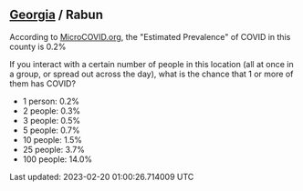 
## [Georgia](/united-states/georgia) / Rabun

According to [MicroCOVID.org](http://microcovid.org),
the "Estimated Prevalence" of COVID in this county is 0.2%

If you interact with a certain number of people in this location
(all at once in a group, or spread out across the day), what is the chance that
1 or more of them has COVID?

- 1 person: 0.2%
- 2 people: 0.3%
- 3 people: 0.5%
- 5 people: 0.7%
- 10 people: 1.5%
- 25 people: 3.7%
- 100 people: 14.0%

Last updated: 2023-02-20 01:00:26.714009 UTC
